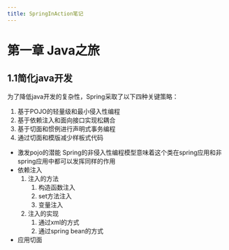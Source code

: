 ```yaml
---
title: SpringInAction笔记
---
```


# 第一章 Java之旅

## 1.1简化java开发
为了降低java开发的复杂性，Spring采取了以下四种关键策略：
1. 基于POJO的轻量级和最小侵入性编程
2. 基于依赖注入和面向接口实现松耦合
3. 基于切面和惯例进行声明式事务编程
4. 通过切面和模版减少样板式代码

* 激发pojo的潜能
Spring的非侵入性编程模型意味着这个类在spring应用和非spring应用中都可以发挥同样的作用
* 依赖注入
  1. 注入的方法
      1. 构造函数注入
      2. set方法注入
      3. 变量注入
  2. 注入的实现
      1. 通过xml的方式
      2. 通过spring bean的方式
* 应用切面

